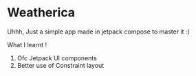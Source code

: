 # Weatherica

Uhhh, Just a simple app made in jetpack compose to master it :) 


What I learnt !

1) Ofc Jetpack UI components
2) Better use of Constraint layout
